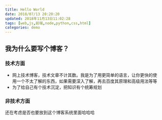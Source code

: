 ```yaml
---
title: Hello World
date: 2018/07/13 20:20:20
updated: 2018年11月13日11:02:28
tags: [web,js,前端,node,python,css,html]
categories: demo
---
```


<!-- 等下看 autoprefixer和路由懒加载 -->

## 我为什么要写个博客？

### 技术方面
- 网上技术博客，技术文章不计其数。我是为了用更简单的语言，让你更快的使用一个不太了解的东西，如果需要深入了解，再去百度其原理和高级用法等等
- 为了给自己有个技术沉淀，把知识有个统筹规划

### 非技术方面
还在考虑是否也要放到这个博客系统里面哈哈哈


<!-- {% blockquote [author[, source]] [link] [source_link_title] %}
content
{% endblockquote %} -->
<!-- 

Welcome to [Hexo](https://hexo.io/)! This is your very first post. Check [documentation](https://hexo.io/docs/) for more info. If you get any problems when using Hexo, you can find the answer in [troubleshooting](https://hexo.io/docs/troubleshooting.html) or you can ask me on [GitHub](https://github.com/hexojs/hexo/issues).

## Quick Start

### Create a new post

``` bash
$ hexo new "My New Post"
```

More info: [Writing](https://hexo.io/docs/writing.html)

### Run server

``` bash
$ hexo server
```

More info: [Server](https://hexo.io/docs/server.html)

### Generate static files

``` bash
$ hexo generate
```

More info: [Generating](https://hexo.io/docs/generating.html)

### Deploy to remote sites

``` bash
$ hexo deploy
```

More info: [Deployment](https://hexo.io/docs/deployment.html) -->
